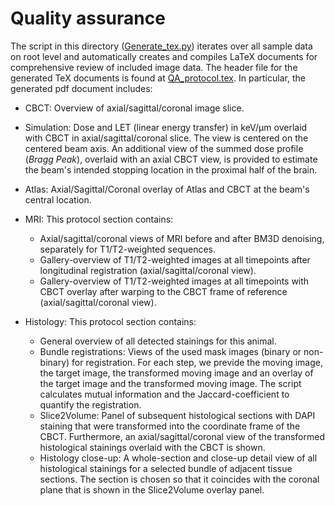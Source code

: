 # Quality assurance

The script in this directory ([Generate_tex.py](https://github.com/jo-mueller/Slice2Volume_Codebase/blob/main/QA/Generate_tex.py)) iterates over all sample data on root level and automatically creates and compiles LaTeX documents for comprehensive review of included image data. The header file for the generated TeX documents is found at [QA_protocol.tex](https://github.com/jo-mueller/Slice2Volume_Codebase/blob/main/QA/tex/QA_protocol.tex). In particular, the generated pdf document includes:

* CBCT: Overview of axial/sagittal/coronal image slice.

* Simulation: Dose and LET (linear energy transfer) in keV/µm overlaid with CBCT in axial/sagittal/coronal slice. The view is centered on the centered beam axis. An additional view of the summed dose profile (*Bragg Peak*), overlaid with an axial CBCT view, is provided to estimate the beam's intended stopping location in the proximal half of the brain.

* Atlas: Axial/Sagittal/Coronal overlay of Atlas and CBCT at the beam's central location. 

* MRI: This protocol section contains:
  * Axial/sagittal/coronal views of MRI before and after BM3D denoising, separately for T1/T2-weighted sequences.
  * Gallery-overview of T1/T2-weighted images at all timepoints after longitudinal registration (axial/sagittal/coronal view).
  * Gallery-overview of T1/T2-weighted images at all timepoints with CBCT overlay after warping to the CBCT frame of reference (axial/sagittal/coronal view).
  
* Histology: This protocol section contains:
  * General overview of all detected stainings for this animal.
  * Bundle registrations: Views of the used mask images (binary or non-binary) for registration. For each step, we previde the moving image, the target image, the transformed moving image and an overlay of the target image and the transformed moving image. The script calculates mutual information and the Jaccard-coefficient to quantify the registration.
  * Slice2Volume: Panel of subsequent histological sections with DAPI staining that were transformed into the coordinate frame of the CBCT. Furthermore, an axial/sagittal/coronal view of the transformed histological stainings overlaid with the CBCT is shown.
  * Histology close-up: A whole-section and close-up detail view of all histological stainings for a selected bundle of adjacent tissue sections. The section is chosen so that it coincides with the coronal plane that is shown in the Slice2Volume overlay panel.
